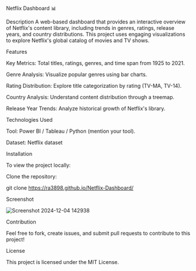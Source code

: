Netflix Dashboard 📊

Description
A web-based dashboard that provides an interactive overview of Netflix's content library, including trends in genres, ratings, release years, and country distributions. This project uses engaging visualizations to explore Netflix's global catalog of movies and TV shows.


Features


Key Metrics: Total titles, ratings, genres, and time span from 1925 to 2021.

Genre Analysis: Visualize popular genres using bar charts.

Rating Distribution: Explore title categorization by rating (TV-MA, TV-14).

Country Analysis: Understand content distribution through a treemap.

Release Year Trends: Analyze historical growth of Netflix's library.





Technologies Used


Tool: Power BI / Tableau / Python (mention your tool).


Dataset: Netflix dataset






Installation


To view the project locally:

Clone the repository:

git clone https://ra3898.github.io/Netflix-Dashboard/ 




Screenshot




![Screenshot 2024-12-04 142938](https://github.com/user-attachments/assets/bc6b8e3b-aaa0-4012-ac26-658f6a490dd3)








Contribution


Feel free to fork, create issues, and submit pull requests to contribute to this project!




License




This project is licensed under the MIT License.



